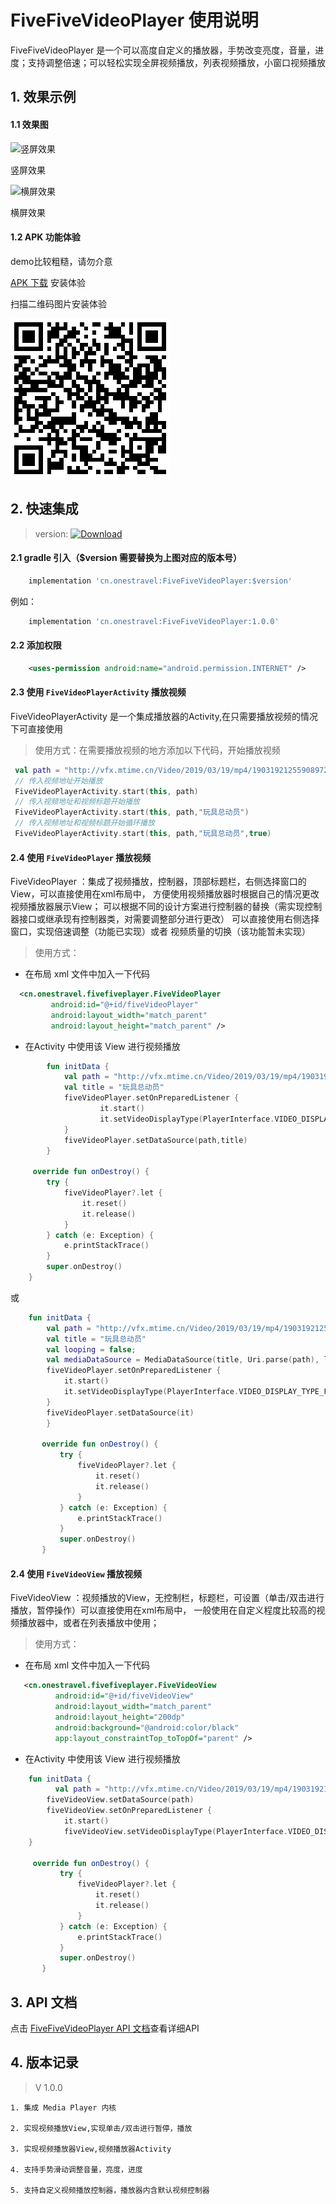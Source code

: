 # FiveFiveVideoPlayer 使用说明

FiveFiveVideoPlayer 是一个可以高度自定义的播放器，手势改变亮度，音量，进度；支持调整倍速；可以轻松实现全屏视频播放，列表视频播放，小窗口视频播放


## 1. 效果示例
#### 1.1 效果图



![竖屏效果](resources/screenshotcut/normal_screen.gif)

竖屏效果



![横屏效果](resources/screenshotcut/full_screen.gif)

横屏效果

#### 1.2 APK 功能体验
demo比较粗糙，请勿介意

[APK 下载](resources/apk/FiveFivePlayer.apk?raw=true) 安装体验

扫描二维码图片安装体验


![二维码](resources/apk/FiveFivePlayer_qr_code.png)
## 2. 快速集成

> version: [![Download](https://api.bintray.com/packages/onestravel/fivefive/FiveFiveVideoPlayer/images/download.svg)](https://bintray.com/onestravel/fivefive/FiveFiveVideoPlayer)

#### 2.1 gradle 引入（$version 需要替换为上图对应的版本号）
```groovy
    implementation 'cn.onestravel:FiveFiveVideoPlayer:$version'
```

例如：

```groovy
    implementation 'cn.onestravel:FiveFiveVideoPlayer:1.0.0'
```

#### 2.2 添加权限
```xml
    <uses-permission android:name="android.permission.INTERNET" />
```
#### 2.3 使用 ``FiveVideoPlayerActivity`` 播放视频

FiveVideoPlayerActivity 是一个集成播放器的Activity,在只需要播放视频的情况下可直接使用

> 使用方式：在需要播放视频的地方添加以下代码，开始播放视频

```kotlin
 val path = "http://vfx.mtime.cn/Video/2019/03/19/mp4/190319212559089721.mp4"
 // 传入视频地址开始播放
 FiveVideoPlayerActivity.start(this, path)
 // 传入视频地址和视频标题开始播放
 FiveVideoPlayerActivity.start(this, path,"玩具总动员")
 // 传入视频地址和视频标题开始循环播放
 FiveVideoPlayerActivity.start(this, path,"玩具总动员",true)
```

#### 2.4 使用 ``FiveVideoPlayer`` 播放视频

FiveVideoPlayer ：集成了视频播放，控制器，顶部标题栏，右侧选择窗口的View，可以直接使用在xml布局中，
方便使用视频播放器时根据自己的情况更改视频播放器展示View；
可以根据不同的设计方案进行控制器的替换（需实现控制器接口或继承现有控制器类，对需要调整部分进行更改）
可以直接使用右侧选择窗口，实现倍速调整（功能已实现）或者 视频质量的切换（该功能暂未实现）

> 使用方式：
- 在布局 xml 文件中加入一下代码

```xml
  <cn.onestravel.fivefiveplayer.FiveVideoPlayer
         android:id="@+id/fiveVideoPlayer"
         android:layout_width="match_parent"
         android:layout_height="match_parent" />
```

- 在Activity 中使用该 View 进行视频播放

```kotlin
        fun initData {
            val path = "http://vfx.mtime.cn/Video/2019/03/19/mp4/190319212559089721.mp4"
            val title = "玩具总动员"
            fiveVideoPlayer.setOnPreparedListener {
                    it.start()
                    it.setVideoDisplayType(PlayerInterface.VIDEO_DISPLAY_TYPE_FIT_CENTER)
            }
            fiveVideoPlayer.setDataSource(path,title)
        }

     override fun onDestroy() {
        try {
            fiveVideoPlayer?.let {
                it.reset()
                it.release()
            }
        } catch (e: Exception) {
            e.printStackTrace()
        }
        super.onDestroy()
    }
```
或

```kotlin
    fun initData {
        val path = "http://vfx.mtime.cn/Video/2019/03/19/mp4/190319212559089721.mp4"
        val title = "玩具总动员"
        val looping = false;
        val mediaDataSource = MediaDataSource(title, Uri.parse(path), looping)
        fiveVideoPlayer.setOnPreparedListener {
            it.start()
            it.setVideoDisplayType(PlayerInterface.VIDEO_DISPLAY_TYPE_FIT_CENTER)
        }
        fiveVideoPlayer.setDataSource(it)
        }

       override fun onDestroy() {
           try {
               fiveVideoPlayer?.let {
                   it.reset()
                   it.release()
               }
           } catch (e: Exception) {
               e.printStackTrace()
           }
           super.onDestroy()
       }
```

#### 2.4 使用 ``FiveVideoView`` 播放视频

FiveVideoView ：视频播放的View，无控制栏，标题栏，可设置（单击/双击进行播放，暂停操作）可以直接使用在xml布局中，
一般使用在自定义程度比较高的视频播放器中，或者在列表播放中使用；

> 使用方式：
- 在布局 xml 文件中加入一下代码

```xml
   <cn.onestravel.fivefiveplayer.FiveVideoView
          android:id="@+id/fiveVideoView"
          android:layout_width="match_parent"
          android:layout_height="200dp"
          android:background="@android:color/black"
          app:layout_constraintTop_toTopOf="parent" />
```

- 在Activity 中使用该 View 进行视频播放

```kotlin
    fun initData {
          val path = "http://vfx.mtime.cn/Video/2019/03/19/mp4/190319212559089721.mp4"
        fiveVideoView.setDataSource(path)
        fiveVideoView.setOnPreparedListener {
            it.start()
            fiveVideoView.setVideoDisplayType(PlayerInterface.VIDEO_DISPLAY_TYPE_FIT_CENTER)
    }
      
     override fun onDestroy() {
           try {
               fiveVideoPlayer?.let {
                   it.reset()
                   it.release()
               }
           } catch (e: Exception) {
               e.printStackTrace()
           }
           super.onDestroy()
       }
```


## 3. API 文档
点击 [FiveFiveVideoPlayer API 文档](API.md)查看详细API

## 4. 版本记录


> V 1.0.0

	1. 集成 Media Player 内核
	
	2. 实现视频播放View,实现单击/双击进行暂停，播放
	
	3. 实现视频播放器View,视频播放器Activity
	
	4. 支持手势滑动调整音量，亮度，进度
	
	5. 支持自定义视频播放控制器，播放器内含默认视频控制器


